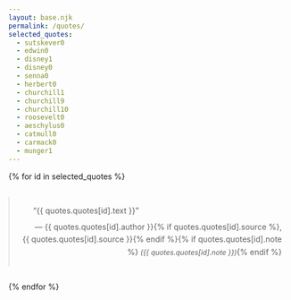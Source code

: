 ```yaml
---
layout: base.njk
permalink: /quotes/
selected_quotes:
  - sutskever0
  - edwin0
  - disney1
  - disney0
  - senna0
  - herbert0
  - churchill1
  - churchill9
  - churchill10
  - roosevelt0
  - aeschylus0
  - catmull0
  - carmack0
  - munger1
---
```

<style>
    blockquote {
        max-width: 540px;
        margin: 2em auto;
        padding: 1em;
        line-height: 1.6;
        text-align: justify;
        text-indent: 2em;
    }
    blockquote footer {
        text-align: right;
        margin-top: 0.5em;
    }
    @media (max-width: 540px) {
        blockquote {
            margin: 1em;
            padding: 0.8em;
        }
    }
</style>

{% for id in selected_quotes %}
<blockquote>
    &ldquo;{{ quotes.quotes[id].text }}&rdquo;
    <footer>— {{ quotes.quotes[id].author }}{% if quotes.quotes[id].source %}, {{ quotes.quotes[id].source }}{% endif %}{% if quotes.quotes[id].note %} <span style="font-style: italic; font-size: 0.9em;">({{ quotes.quotes[id].note }})</span>{% endif %}</footer>
</blockquote>
{% endfor %}